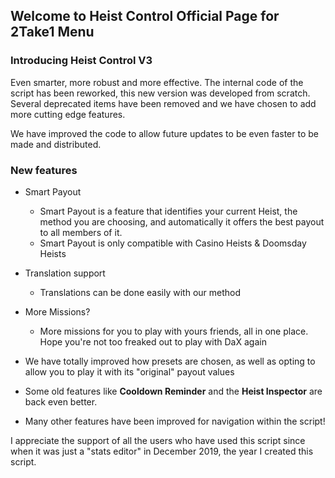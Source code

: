 ## Welcome to Heist Control Official Page for 2Take1 Menu

### Introducing Heist Control V3

Even smarter, more robust and more effective.
The internal code of the script has been reworked, this new version was developed from scratch. Several deprecated items have been removed and we have chosen to add more cutting edge features.

We have improved the code to allow future updates to be even faster to be made and distributed.

### New features

 * Smart Payout
    - Smart Payout is a feature that identifies your current Heist, the method you are choosing, and automatically it offers the best payout to all members of it.
    - Smart Payout is only compatible with Casino Heists & Doomsday Heists

 * Translation support
     - Translations can be done easily with our method
 * More Missions? 
      - More missions for you to play with yours friends, all in one place. Hope you're not too freaked out to play with DaX again
 
 * We have totally improved how presets are chosen, as well as opting to allow you to play it with its "original" payout values
 * Some old features like **Cooldown Reminder** and the **Heist Inspector** are back even better.
 * Many other features have been improved for navigation within the script!

I appreciate the support of all the users who have used this script since when it was just a "stats editor" in December 2019, the year I created this script.
